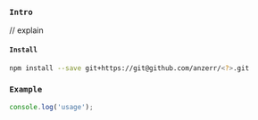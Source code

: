 
### `Intro`
// explain

#### `Install`
``` bash
npm install --save git+https://git@github.com/anzerr/<?>.git
```

### `Example`
``` javascript
console.log('usage');
```